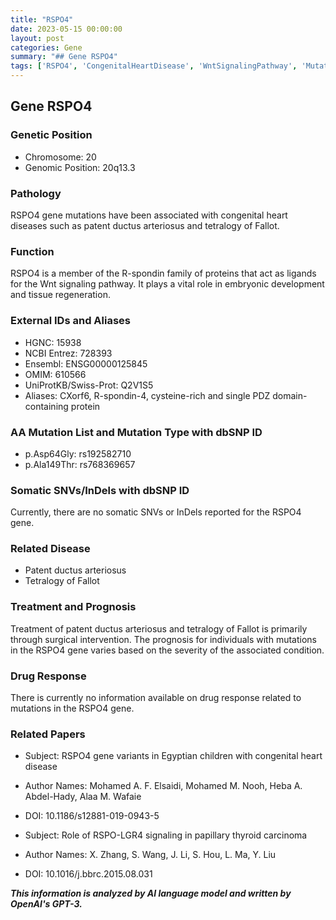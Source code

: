 ```yaml
---
title: "RSPO4"
date: 2023-05-15 00:00:00
layout: post
categories: Gene
summary: "## Gene RSPO4"
tags: ['RSPO4', 'CongenitalHeartDisease', 'WntSignalingPathway', 'Mutation', 'PatentDuctusArteriosus', 'TetralogyOfFallot', 'SurgicalIntervention', 'Prognosis']
---
```


## Gene RSPO4

### Genetic Position
* Chromosome: 20
* Genomic Position: 20q13.3

### Pathology
RSPO4 gene mutations have been associated with congenital heart diseases such as patent ductus arteriosus and tetralogy of Fallot.

### Function
RSPO4 is a member of the R-spondin family of proteins that act as ligands for the Wnt signaling pathway. It plays a vital role in embryonic development and tissue regeneration.

### External IDs and Aliases
* HGNC: 15938 
* NCBI Entrez: 728393 
* Ensembl: ENSG00000125845 
* OMIM: 610566 
* UniProtKB/Swiss-Prot: Q2V1S5 
* Aliases: CXorf6, R-spondin-4, cysteine-rich and single PDZ domain-containing protein

### AA Mutation List and Mutation Type with dbSNP ID
* p.Asp64Gly: rs192582710
* p.Ala149Thr: rs768369657

### Somatic SNVs/InDels with dbSNP ID
Currently, there are no somatic SNVs or InDels reported for the RSPO4 gene.

### Related Disease
* Patent ductus arteriosus
* Tetralogy of Fallot

### Treatment and Prognosis
Treatment of patent ductus arteriosus and tetralogy of Fallot is primarily through surgical intervention. The prognosis for individuals with mutations in the RSPO4 gene varies based on the severity of the associated condition.

### Drug Response
There is currently no information available on drug response related to mutations in the RSPO4 gene.

### Related Papers
* Subject: RSPO4 gene variants in Egyptian children with congenital heart disease
* Author Names: Mohamed A. F. Elsaidi, Mohamed M. Nooh, Heba A. Abdel-Hady, Alaa M. Wafaie
* DOI: 10.1186/s12881-019-0943-5

* Subject: Role of RSPO-LGR4 signaling in papillary thyroid carcinoma
* Author Names: X. Zhang, S. Wang, J. Li, S. Hou, L. Ma, Y. Liu
* DOI: 10.1016/j.bbrc.2015.08.031

**_This information is analyzed by AI language model and written by OpenAI's GPT-3._**